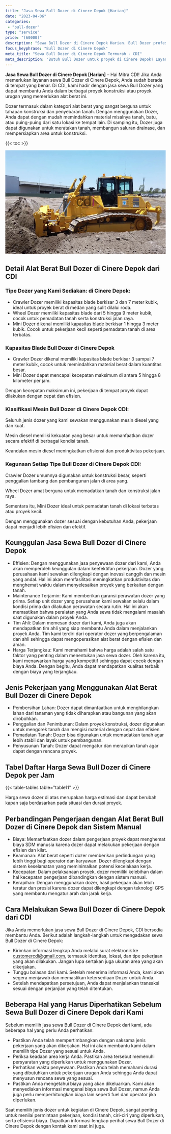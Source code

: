 ```yaml
---
title: "Jasa Sewa Bull Dozer di Cinere Depok [Harian]"
date: "2023-04-06"
categories:
 - "bull-dozer"
type: "service"
price: "[60000]"
description: "Sewa Bull Dozer di Cinere Depok Harian. Bull Dozer profesional untuk kebutuhan proyek konstruksi dengan performa superior. Segera konsultasikan kebutuhan Anda."
focus_keyphrase: "Bull Dozer di Cinere Depok"
meta_title: "Sewa Bull Dozer di Cinere Depok Termurah - CDI"
meta_description: "Butuh Bull Dozer untuk proyek di Cinere Depok? Layanan profesional kami siap melayani dengan harga kompetitif. Klik untuk info lebih lanjut."
---
```


**Jasa Sewa Bull Dozer di Cinere Depok [Harian]** – Hai Mitra CDI! Jika Anda memerlukan layanan sewa Bull Dozer di Cinere Depok, Anda sudah berada di tempat yang benar. Di CDI, kami hadir dengan jasa sewa Bull Dozer yang dapat membantu Anda dalam berbagai proyek konstruksi atau proyek urugan yang memerlukan alat berat ini.

Dozer termasuk dalam kategori alat berat yang sangat berguna untuk tahapan konstruksi dan penyebaran tanah. Dengan menggunakan Dozer, Anda dapat dengan mudah memindahkan material misalnya tanah, batu, atau puing-puing dari satu lokasi ke tempat lain. Di samping itu, Dozer juga dapat digunakan untuk meratakan tanah, membangun saluran drainase, dan mempersiapkan area untuk konstruksi.

{{< toc >}}

![Jasa Sewa Bull Dozer di Cinere Depok [Harian]](/images/bull-dozer/bull-dozer-22.jpg)

## Detail Alat Berat Bull Dozer di Cinere Depok dari CDI

### Tipe Dozer yang Kami Sediakan: di Cinere Depok:

*   Crawler Dozer memiliki kapasitas blade berkisar 3 dan 7 meter kubik, ideal untuk proyek berat di medan yang sulit dilalui roda.
*   Wheel Dozer memiliki kapasitas blade dari 5 hingga 9 meter kubik, cocok untuk pemadatan tanah serta konstruksi jalan raya.
*   Mini Dozer dikenal memiliki kapasitas blade berkisar 1 hingga 3 meter kubik. Cocok untuk pekerjaan kecil seperti pemadatan tanah di area terbatas.

### Kapasitas Blade Bull Dozer di Cinere Depok

*   Crawler Dozer dikenal memiliki kapasitas blade berkisar 3 sampai 7 meter kubik, cocok untuk memindahkan material berat dalam kuantitas besar.
*   Mini Dozer dapat mencapai kecepatan maksimum di antara 5 hingga 8 kilometer per jam.

Dengan kecepatan maksimum ini, pekerjaan di tempat proyek dapat dilakukan dengan cepat dan efisien.

### Klasifikasi Mesin Bull Dozer di Cinere Depok CDI:

Seluruh jenis dozer yang kami sewakan menggunakan mesin diesel yang dan kuat.

Mesin diesel memiliki kekuatan yang besar untuk memanfaatkan dozer secara efektif di berbagai kondisi tanah.

Keandalan mesin diesel meningkatkan efisiensi dan produktivitas pekerjaan.

### Kegunaan Setiap Tipe Bull Dozer di Cinere Depok CDI:

Crawler Dozer umumnya digunakan untuk konstruksi besar, seperti penggalian tambang dan pembangunan jalan di area yang.

Wheel Dozer amat berguna untuk memadatkan tanah dan konstruksi jalan raya.

Sementara itu, Mini Dozer ideal untuk pemadatan tanah di lokasi terbatas atau proyek kecil.

Dengan menggunakan dozer sesuai dengan kebutuhan Anda, pekerjaan dapat menjadi lebih efisien dan efektif.

## Keunggulan Jasa Sewa Bull Dozer di Cinere Depok

*   Effisien: Dengan menggunakan jasa penyewaan dozer dari kami, Anda akan memperoleh keunggulan dalam keefektifan pekerjaan. Dozer yang perusahaan kami sewakan dilengkapi dengan inovasi canggih dan mesin yang andal. Hal ini akan memfasilitasi meningkatkan produktivitas dan menghemat waktu dalam menyelesaikan proyek yang berkaitan dengan tanah.
*   Maintenance Terjamin: Kami memberikan garansi perawatan dozer yang prima. Setiap unit dozer yang perusahaan kami sewakan selalu dalam kondisi prima dan dilakukan perawatan secara rutin. Hal ini akan memastikan bahwa peralatan yang Anda sewa tidak mengalami masalah saat digunakan dalam proyek Anda.
*   Tim Ahli: Dalam memesan dozer dari kami, Anda juga akan mendapatkan tim ahli yang siap membantu Anda dalam menjalankan proyek Anda. Tim kami terdiri dari operator dozer yang berpengalaman dan ahli sehingga dapat mengoperasikan alat berat dengan efisien dan aman.
*   Harga Terjangkau: Kami memahami bahwa harga adalah salah satu faktor yang penting dalam menentukan jasa sewa dozer. Oleh karena itu, kami menawarkan harga yang kompetitif sehingga dapat cocok dengan biaya Anda. Dengan begitu, Anda dapat mendapatkan kualitas terbaik dengan biaya yang terjangkau.

## Jenis Pekerjaan yang Menggunakan Alat Berat Bull Dozer di Cinere Depok

*   Pembersihan Lahan: Dozer dapat dimanfaatkan untuk menghilangkan lahan dari tanaman yang tidak diharapkan atau bangunan yang akan dirobohkan.
*   Penggalian dan Penimbunan: Dalam proyek konstruksi, dozer digunakan untuk mengorek tanah dan mengisi material dengan cepat dan efisien.
*   Pemadatan Tanah: Dozer bisa digunakan untuk memadatkan tanah agar lebih stabil dan layak untuk pembangunan.
*   Penyusunan Tanah: Dozer dapat mengatur dan merapikan tanah agar dapat dengan rencana proyek.

## Tabel Daftar Harga Sewa Bull Dozer di Cinere Depok per Jam

{{< table-tables table="table11" >}}

Harga sewa dozer di atas merupakan harga estimasi dan dapat berubah kapan saja berdasarkan pada situasi dan durasi proyek.

## Perbandingan Pengerjaan dengan Alat Berat Bull Dozer di Cinere Depok dan Sistem Manual

*   Biaya: Memanfaatkan dozer dalam pengerjaan proyek dapat menghemat biaya SDM manusia karena dozer dapat melakukan pekerjaan dengan efisien dan kilat.
*   Keamanan: Alat berat seperti dozer memberikan perlindungan yang lebih tinggi bagi operator dan karyawan. Dozer dilengkapi dengan sistem keselamatan yang meminimalkan potensi kecelakaan kerja.
*   Kecepatan: Dalam pelaksanaan proyek, dozer memiliki kelebihan dalam hal kecepatan pengerjaan dibandingkan dengan sistem manual.
*   Kerapihan: Dengan menggunakan dozer, hasil pekerjaan akan lebih teratur dan presisi karena dozer dapat dilengkapi dengan teknologi GPS yang membantu mengatur arah dan jarak kerja.

## Cara Melakukan Sewa Bull Dozer di Cinere Depok dari CDI

Jika Anda memerlukan jasa sewa Bull Dozer di Cinere Depok, CDI bersedia membantu Anda. Berikut adalah langkah-langkah untuk mengadakan sewa Bull Dozer di Cinere Depok:

*   Kirimkan informasi lengkap Anda melalui surat elektronik ke customercdi@gmail.com, termasuk identitas, lokasi, dan tipe pekerjaan yang akan dilakukan. Jangan lupa sertakan juga ukuran area yang akan dikerjakan.
*   Tunggu balasan dari kami. Setelah menerima informasi Anda, kami akan segera menjawab dan memastikan ketersediaan Dozer untuk Anda.
*   Setelah mendapatkan persetujuan, Anda dapat menjalankan transaksi sesuai dengan perjanjian yang telah ditentukan.

## Beberapa Hal yang Harus Diperhatikan Sebelum Sewa Bull Dozer di Cinere Depok dari Kami

Sebelum memilih jasa sewa Bull Dozer di Cinere Depok dari kami, ada beberapa hal yang perlu Anda perhatikan:

*   Pastikan Anda telah mempertimbangkan dengan saksama jenis pekerjaan yang akan dikerjakan. Hal ini akan membantu kami dalam memilih tipe Dozer yang sesuai untuk Anda.
*   Periksa keadaan area kerja Anda. Pastikan area tersebut memenuhi persyaratan yang diperlukan untuk menggunakan Dozer.
*   Perhatikan waktu penyewaan. Pastikan Anda telah memahami durasi yang dibutuhkan untuk pekerjaan urugan Anda sehingga Anda dapat menyusun rencana sewa yang sesuai.
*   Pastikan Anda mengetahui biaya yang akan dikeluarkan. Kami akan menyediakan informasi mengenai biaya sewa Bull Dozer, namun Anda juga perlu memperhitungkan biaya lain seperti fuel dan operator jika diperlukan.

Saat memilih jenis dozer untuk kegiatan di Cinere Depok, sangat penting untuk menilai permintaan pekerjaan, kondisi tanah, ciri-ciri yang diperlukan, serta efisiensi biaya. Dapatkan informasi lengkap perihal sewa Bull Dozer di Cinere Depok dengan kontak kami saat ini juga.